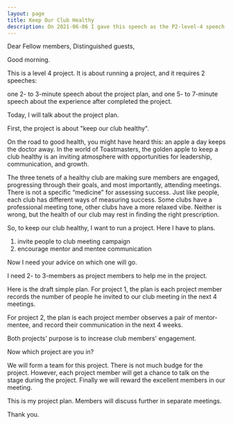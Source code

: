 ```yaml
---
layout: page
title: Keep Our Club Healthy
description: On 2021-06-06 I gave this speech as the P2-level-4 speech in Yulife club of Toastmaster.
---
```



Dear Fellow members,
Distinguished guests,

Good morning.

This is a level 4 project. It is about running a project, and it requires
2 speeches:

one 2- to 3-minute speech about the project plan, and
one 5- to 7-minute speech about the experience after completed the project.

Today, I will talk about the project plan.

First, the project is about "keep our club healthy".

On the road to good health, you might have heard this: an apple a day keeps
the doctor away. In the world of Toastmasters, the golden apple to keep a
club healthy is an inviting atmosphere with opportunities for leadership,
communication, and growth.

The three tenets of a healthy club are making sure members are engaged,
progressing through their goals, and most importantly, attending meetings.
There is not a specific “medicine” for assessing success. Just like people,
each club has different ways of measuring success. Some clubs have a
professional meeting tone, other clubs have a more relaxed vibe. Neither is
wrong, but the health of our club may rest in finding the right prescription.

So, to keep our club healthy, I want to run a project. Here I have to plans.

1. invite people to club meeting campaign
2. encourage mentor and mentee communication

Now I need your advice on which one will go.

I need 2- to 3-members as project members to help me in the project.

Here is the draft simple plan.
For project 1, the plan is each project member records the number of people
he invited to our club meeting in the next 4 meetings.

For project 2, the plan is each project member observes a pair of mentor-mentee,
and record their communication in the next 4 weeks.

Both projects' purpose is to increase club members' engagement.

Now which project are you in?

We will form a team for this project. There is not much budge for the project.
However, each project member will get a chance to talk on the stage during
the project. Finally we will reward the excellent members in our meeting.

This is my project plan. Members will discuss further in separate meetings.

Thank you.